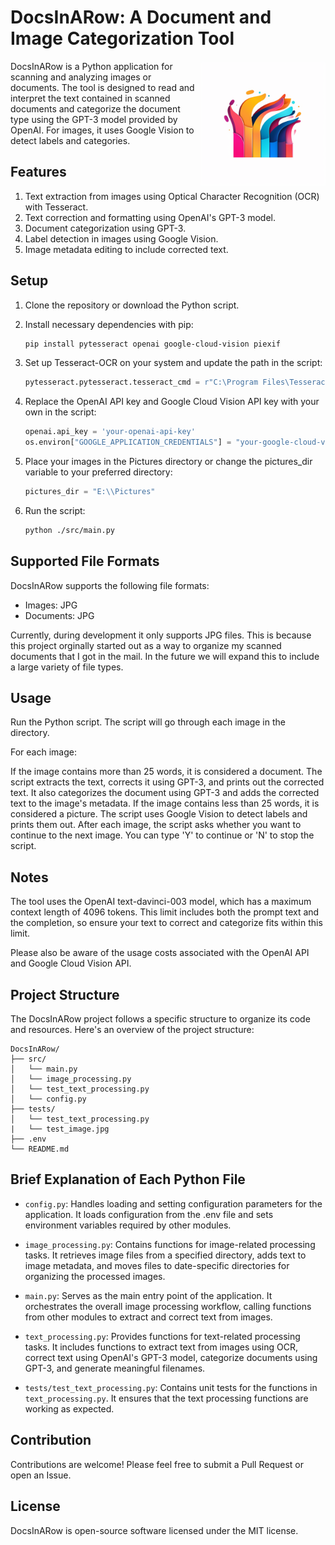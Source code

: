 # DocsInARow: A Document and Image Categorization Tool

<img src="logo.png" alt="Logo" width="200" height="200" style="float: right;">

DocsInARow is a Python application for scanning and analyzing images or documents. The tool is designed to read and interpret the text contained in scanned documents and categorize the document type using the GPT-3 model provided by OpenAI. For images, it uses Google Vision to detect labels and categories.

## Features

1. Text extraction from images using Optical Character Recognition (OCR) with Tesseract.
2. Text correction and formatting using OpenAI's GPT-3 model.
3. Document categorization using GPT-3.
4. Label detection in images using Google Vision.
5. Image metadata editing to include corrected text.

## Setup

1. Clone the repository or download the Python script.

2. Install necessary dependencies with pip:

   ```bash
   pip install pytesseract openai google-cloud-vision piexif
    ```

3. Set up Tesseract-OCR on your system and update the path in the script:

    ```python
    pytesseract.pytesseract.tesseract_cmd = r"C:\Program Files\Tesseract-OCR\tesseract.exe"
    ```

4. Replace the OpenAI API key and Google Cloud Vision API key with your own in the script:

    ```python
    openai.api_key = 'your-openai-api-key'
    os.environ["GOOGLE_APPLICATION_CREDENTIALS"] = "your-google-cloud-vision-key.json"
    ```
5. Place your images in the Pictures directory or change the pictures_dir variable to your preferred directory:

    ```python
    pictures_dir = "E:\\Pictures"
    ```

6. Run the script:

    ```bash
    python ./src/main.py
    ```

## Supported File Formats

DocsInARow supports the following file formats:

- Images: JPG
- Documents: JPG

Currently, during development it only supports JPG files. This is because this project orginally started out as a way to organize my scanned documents that I got in the mail. In the future we will expand this to include a large variety of file types.

## Usage

Run the Python script. The script will go through each image in the directory.

For each image:

If the image contains more than 25 words, it is considered a document. The script extracts the text, corrects it using GPT-3, and prints out the corrected text. It also categorizes the document using GPT-3 and adds the corrected text to the image's metadata.
If the image contains less than 25 words, it is considered a picture. The script uses Google Vision to detect labels and prints them out.
After each image, the script asks whether you want to continue to the next image. You can type 'Y' to continue or 'N' to stop the script.

## Notes

The tool uses the OpenAI text-davinci-003 model, which has a maximum context length of 4096 tokens. This limit includes both the prompt text and the completion, so ensure your text to correct and categorize fits within this limit.

Please also be aware of the usage costs associated with the OpenAI API and Google Cloud Vision API.

## Project Structure

The DocsInARow project follows a specific structure to organize its code and resources. Here's an overview of the project structure:

```
DocsInARow/
├── src/
│   └── main.py
│   └── image_processing.py
│   └── test_text_processing.py
│   └── config.py 
├── tests/
│   └── test_text_processing.py
|   └── test_image.jpg
├── .env
└── README.md
```

## Brief Explanation of Each Python File

* `config.py`: Handles loading and setting configuration parameters for the application. It loads configuration from the .env file and sets environment variables required by other modules.

* `image_processing.py`: Contains functions for image-related processing tasks. It retrieves image files from a specified directory, adds text to image metadata, and moves files to date-specific directories for organizing the processed images.

* `main.py`: Serves as the main entry point of the application. It orchestrates the overall image processing workflow, calling functions from other modules to extract and correct text from images.

* `text_processing.py`: Provides functions for text-related processing tasks. It includes functions to extract text from images using OCR, correct text using OpenAI's GPT-3 model, categorize documents using GPT-3, and generate meaningful filenames.

* `tests/test_text_processing.py`: Contains unit tests for the functions in `text_processing.py`. It ensures that the text processing functions are working as expected.

## Contribution

Contributions are welcome! Please feel free to submit a Pull Request or open an Issue.

## License

DocsInARow is open-source software licensed under the MIT license.